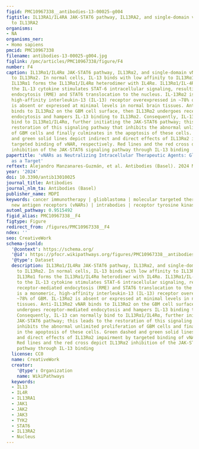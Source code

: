 ```yaml
---
figid: PMC10967338__antibodies-13-00025-g004
figtitle: IL13RA1/IL4RA JAK-STAT6 pathway, IL13RA2, and single-domain vNAR coupled
  to IL13RA2
organisms:
- NA
organisms_ner:
- Homo sapiens
pmcid: PMC10967338
filename: antibodies-13-00025-g004.jpg
figlink: /pmc/articles/PMC10967338/figure/F4
number: F4
caption: IL13Rα1/IL4Rα JAK-STAT6 pathway, IL13Rα2, and single-domain vNAR coupled
  to IL13Rα2. In normal cells, IL-13 binds with low affinity to IL13Rα1, and then
  IL13Rα1 forms the IL13Rα1/IL4Rα heterodimer with IL4Rα. IL13Rα1/IL-4Rα binding to
  the IL-13 cytokine stimulates STAT-6 intracellular signaling, resulting in receptor-mediated
  endocytosis (RME) and STAT6 translocation to the nucleus. IL-13Rα2 is a monomeric,
  high-affinity interleukin-13 (IL-13) receptor overexpressed in ~78% of GBM. IL-13Rα2
  is absent or expressed at minimal levels in normal brain tissues. Anti-IL13Rα2 vNAR
  binds to IL13Rα2 on the GBM cell surface, then IL13Rα2 undergoes receptor-mediated
  endocytosis and hampers IL-13 binding to IL13Rα2. Consequently, IL-13 can normally
  bind to IL13Rα1/IL4Rα, further initiating the JAK-STAT6 pathway; this leads to the
  restoration of this signaling pathway that inhibits the abnormal unlimited proliferation
  of GBM cells and finally culminates in the apoptosis of these cells. Green dashed
  and green solid lines depict indirect and direct effects of IL13Rα2 impairment by
  targeted binding of vNAR, respectively. Red lines and the red cross depict IL13Rα2
  inhibition of the JAK-STAT6 signaling pathway through IL-13 binding
papertitle: 'vNARs as Neutralizing Intracellular Therapeutic Agents: Glioblastoma
  as a Target'
reftext: Alejandro Manzanares-Guzmán, et al. Antibodies (Basel). 2024 Mar;13(1).
year: '2024'
doi: 10.3390/antib13010025
journal_title: Antibodies
journal_nlm_ta: Antibodies (Basel)
publisher_name: MDPI
keywords: cancer immunotherapy | glioblastoma | molecular targeted therapy | variable
  new antigen receptors (vNARs) | intrabodies | receptor tyrosine kinase
automl_pathway: 0.9515492
figid_alias: PMC10967338__F4
figtype: Figure
redirect_from: /figures/PMC10967338__F4
ndex: ''
seo: CreativeWork
schema-jsonld:
  '@context': https://schema.org/
  '@id': https://pfocr.wikipathways.org/figures/PMC10967338__antibodies-13-00025-g004.html
  '@type': Dataset
  description: IL13Rα1/IL4Rα JAK-STAT6 pathway, IL13Rα2, and single-domain vNAR coupled
    to IL13Rα2. In normal cells, IL-13 binds with low affinity to IL13Rα1, and then
    IL13Rα1 forms the IL13Rα1/IL4Rα heterodimer with IL4Rα. IL13Rα1/IL-4Rα binding
    to the IL-13 cytokine stimulates STAT-6 intracellular signaling, resulting in
    receptor-mediated endocytosis (RME) and STAT6 translocation to the nucleus. IL-13Rα2
    is a monomeric, high-affinity interleukin-13 (IL-13) receptor overexpressed in
    ~78% of GBM. IL-13Rα2 is absent or expressed at minimal levels in normal brain
    tissues. Anti-IL13Rα2 vNAR binds to IL13Rα2 on the GBM cell surface, then IL13Rα2
    undergoes receptor-mediated endocytosis and hampers IL-13 binding to IL13Rα2.
    Consequently, IL-13 can normally bind to IL13Rα1/IL4Rα, further initiating the
    JAK-STAT6 pathway; this leads to the restoration of this signaling pathway that
    inhibits the abnormal unlimited proliferation of GBM cells and finally culminates
    in the apoptosis of these cells. Green dashed and green solid lines depict indirect
    and direct effects of IL13Rα2 impairment by targeted binding of vNAR, respectively.
    Red lines and the red cross depict IL13Rα2 inhibition of the JAK-STAT6 signaling
    pathway through IL-13 binding
  license: CC0
  name: CreativeWork
  creator:
    '@type': Organization
    name: WikiPathways
  keywords:
  - IL13
  - IL4R
  - IL13RA1
  - JAK1
  - JAK2
  - JAK3
  - TYK2
  - STAT6
  - IL13RA2
  - Nucleus
---
```

